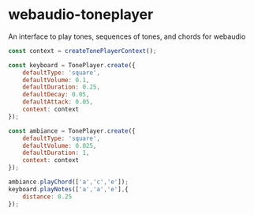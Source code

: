 # webaudio-toneplayer
An interface to play tones, sequences of tones, and chords for webaudio

```javascript
const context = createTonePlayerContext();

const keyboard = TonePlayer.create({
    defaultType: 'square',
    defaultVolume: 0.1,
    defaultDuration: 0.25,
    defaultDecay: 0.05,
    defaultAttack: 0.05,
    context: context
});

const ambiance = TonePlayer.create({
    defaultType: 'square',
    defaultVolume: 0.025,
    defaultDuration: 1,
    context: context
});

ambiance.playChord(['a','c','e']);
keyboard.playNotes(['a','a','e'],{
	distance: 0.25
});
```